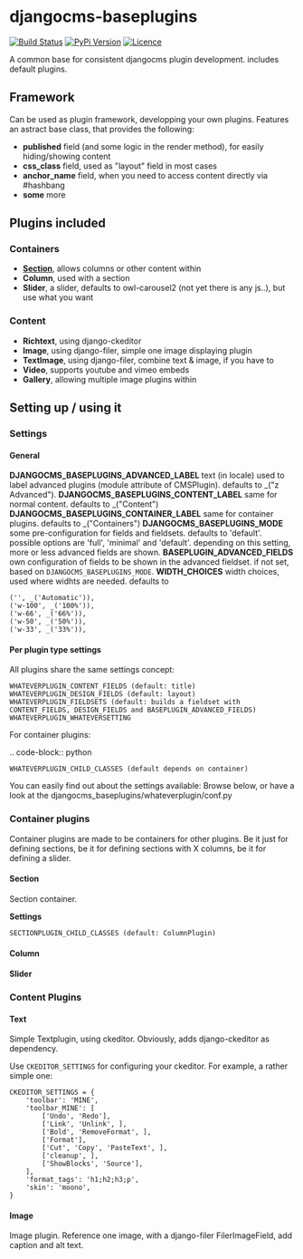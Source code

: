 # djangocms-baseplugins

[![Build Status](https://travis-ci.org/bnzk/djangocms-baseplugins.svg "Build Status")](https://travis-ci.org/bnzk/djangocms-baseplugins/)
[![PyPi Version](https://img.shields.io/pypi/v/djangocms-baseplugins.svg "PyPi Version")](https://pypi.python.org/pypi/djangocms-baseplugins/)
[![Licence](https://img.shields.io/pypi/l/djangocms-baseplugins.svg "Licence")](https://pypi.python.org/pypi/djangocms-baseplugins/)

A common base for consistent djangocms plugin development. includes default plugins.


## Framework

Can be used as plugin framework, developping your own plugins. Features an astract base class, that provides the following:
- **published** field (and some logic in the render method), for easily hiding/showing content
- **css_class** field, used as "layout" field in most cases
- **anchor_name** field, when you need to access content directly via #hashbang
- **some** more

## Plugins included

### Containers

- **[Section](#section)**, allows columns or other content within
- **Column**, used with a section
- **Slider**, a slider, defaults to owl-carousel2 (not yet there is any js..), but use what you want

### Content

- **Richtext**, using django-ckeditor
- **Image**, using django-filer, simple one image displaying plugin
- **TextImage**, using django-filer, combine text & image, if you have to
- **Video**, supports youtube and vimeo embeds
- **Gallery**, allowing multiple image plugins within


## Setting up / using it

### Settings

#### General

**DJANGOCMS_BASEPLUGINS_ADVANCED_LABEL** text (in locale) used to label advanced plugins (module attribute of CMSPlugin). defaults to _("z Advanced").
**DJANGOCMS_BASEPLUGINS_CONTENT_LABEL** same for normal content. defaults to _("Content")
**DJANGOCMS_BASEPLUGINS_CONTAINER_LABEL** same for container plugins. defaults to _("Containers")
**DJANGOCMS_BASEPLUGINS_MODE** some pre-configuration for fields and fieldsets. defaults to 'default'. possible options are 'full', 'minimal' and 'default'. depending on this setting, more or less advanced fields are shown.
**BASEPLUGIN_ADVANCED_FIELDS** own configuration of fields to be shown in the advanced fieldset. if not set, based on `DJANGOCMS_BASEPLUGINS_MODE`.
**WIDTH_CHOICES** width choices, used where widhts are needed. defaults to

    ('', _('Automatic')),
    ('w-100', _('100%')),
    ('w-66', _('66%')),
    ('w-50', _('50%')),
    ('w-33', _('33%')),


#### Per plugin type settings

All plugins share the same settings concept:


    WHATEVERPLUGIN_CONTENT_FIELDS (default: title)
    WHATEVERPLUGIN_DESIGN_FIELDS (default: layout)
    WHATEVERPLUGIN_FIELDSETS (default: builds a fieldset with CONTENT_FIELDS, DESIGN_FIELDS and BASEPLUGIN_ADVANCED_FIELDS)
    WHATEVERPLUGIN_WHATEVERSETTING

For container plugins:

.. code-block:: python

    WHATEVERPLUGIN_CHILD_CLASSES (default depends on container)

You can easily find out about the settings available: Browse below, or have a look at the djangocms_baseplugins/whateverplugin/conf.py




### Container plugins

Container plugins are made to be containers for other plugins. Be it just for defining sections, be it for defining
sections with X columns, be it for defining a slider.


#### Section

Section container.

**Settings**

    SECTIONPLUGIN_CHILD_CLASSES (default: ColumnPlugin)


#### Column


#### Slider


### Content Plugins

#### Text

Simple Textplugin, using ckeditor. Obviously, adds django-ckeditor as dependency.

Use `CKEDITOR_SETTINGS` for configuring your ckeditor. For example, a rather simple one:


    CKEDITOR_SETTINGS = {
        'toolbar': 'MINE',
        'toolbar_MINE': [
            ['Undo', 'Redo'],
            ['Link', 'Unlink', ],
            ['Bold', 'RemoveFormat', ],
            ['Format'],
            ['Cut', 'Copy', 'PasteText', ],
            ['cleanup', ],
            ['ShowBlocks', 'Source'],
        ],
        'format_tags': 'h1;h2;h3;p',
        'skin': 'moono',
    }

#### Image

Image plugin. Reference one image, with a django-filer FilerImageField, add caption and alt text.
